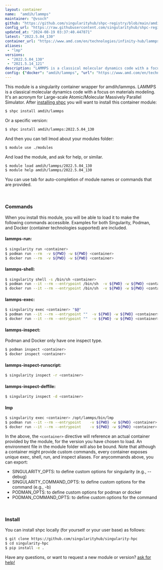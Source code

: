 ```yaml
---
layout: container
name:  "amdih/lammps"
maintainer: "@vsoch"
github: "https://github.com/singularityhub/shpc-registry/blob/main/amdih/lammps/container.yaml"
config_url: "https://raw.githubusercontent.com/singularityhub/shpc-registry/main/amdih/lammps/container.yaml"
updated_at: "2024-08-19 03:37:40.447871"
latest: "2022.5.04_130"
container_url: "https://www.amd.com/en/technologies/infinity-hub/lammps"
aliases:
 - "lmp"
versions:
 - "2022.5.04_130"
 - "2021.5.14_121"
description: "LAMMPS is a classical molecular dynamics code with a focus on materials modeling. It's an acronym for Large-scale Atomic/Molecular Massively Parallel Simulator."
config: {"docker": "amdih/lammps", "url": "https://www.amd.com/en/technologies/infinity-hub/lammps", "description": "LAMMPS is a classical molecular dynamics code with a focus on materials modeling. It's an acronym for Large-scale Atomic/Molecular Massively Parallel Simulator.", "maintainer": "@cristiandipietrantonio", "latest": {"2022.5.04_130": "sha256:d885a385d8d8c54e1ed82a6ca601f3f5db0781aa2439c01879998984e9e85b69"}, "tags": {"2022.5.04_130": "sha256:d885a385d8d8c54e1ed82a6ca601f3f5db0781aa2439c01879998984e9e85b69", "2021.5.14_121": "sha256:9479772560d24d31ef8f006e558a8a57b67ee1034776b061be5200cf3d92d9d6"}, "aliases": [{"name": "lmp", "command": "/opt/lammps/bin/lmp"}]}
---
```


This module is a singularity container wrapper for amdih/lammps.
LAMMPS is a classical molecular dynamics code with a focus on materials modeling. It's an acronym for Large-scale Atomic/Molecular Massively Parallel Simulator.
After [installing shpc](#install) you will want to install this container module:


```bash
$ shpc install amdih/lammps
```

Or a specific version:

```bash
$ shpc install amdih/lammps:2022.5.04_130
```

And then you can tell lmod about your modules folder:

```bash
$ module use ./modules
```

And load the module, and ask for help, or similar.

```bash
$ module load amdih/lammps/2022.5.04_130
$ module help amdih/lammps/2022.5.04_130
```

You can use tab for auto-completion of module names or commands that are provided.

<br>

### Commands

When you install this module, you will be able to load it to make the following commands accessible.
Examples for both Singularity, Podman, and Docker (container technologies supported) are included.

#### lammps-run:

```bash
$ singularity run <container>
$ podman run --rm  -v ${PWD} -w ${PWD} <container>
$ docker run --rm  -v ${PWD} -w ${PWD} <container>
```

#### lammps-shell:

```bash
$ singularity shell -s /bin/sh <container>
$ podman run --it --rm --entrypoint /bin/sh  -v ${PWD} -w ${PWD} <container>
$ docker run --it --rm --entrypoint /bin/sh  -v ${PWD} -w ${PWD} <container>
```

#### lammps-exec:

```bash
$ singularity exec <container> "$@"
$ podman run --it --rm --entrypoint ""  -v ${PWD} -w ${PWD} <container> "$@"
$ docker run --it --rm --entrypoint ""  -v ${PWD} -w ${PWD} <container> "$@"
```

#### lammps-inspect:

Podman and Docker only have one inspect type.

```bash
$ podman inspect <container>
$ docker inspect <container>
```

#### lammps-inspect-runscript:

```bash
$ singularity inspect -r <container>
```

#### lammps-inspect-deffile:

```bash
$ singularity inspect -d <container>
```


#### lmp

```bash
$ singularity exec <container> /opt/lammps/bin/lmp
$ podman run --it --rm --entrypoint    -v ${PWD} -w ${PWD} <container> -c " $@"
$ docker run --it --rm --entrypoint    -v ${PWD} -w ${PWD} <container> -c " $@"
```



In the above, the `<container>` directive will reference an actual container provided
by the module, for the version you have chosen to load. An environment file in the
module folder will also be bound. Note that although a container
might provide custom commands, every container exposes unique exec, shell, run, and
inspect aliases. For anycommands above, you can export:

 - SINGULARITY_OPTS: to define custom options for singularity (e.g., --debug)
 - SINGULARITY_COMMAND_OPTS: to define custom options for the command (e.g., -b)
 - PODMAN_OPTS: to define custom options for podman or docker
 - PODMAN_COMMAND_OPTS: to define custom options for the command

<br>

### Install

You can install shpc locally (for yourself or your user base) as follows:

```bash
$ git clone https://github.com/singularityhub/singularity-hpc
$ cd singularity-hpc
$ pip install -e .
```

Have any questions, or want to request a new module or version? [ask for help!](https://github.com/singularityhub/singularity-hpc/issues)